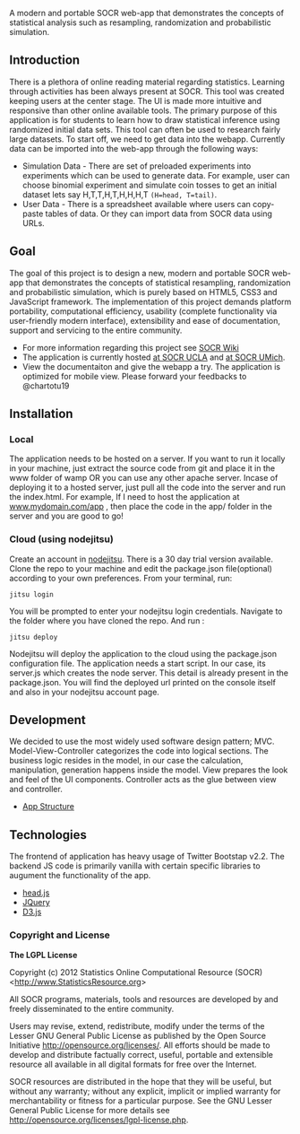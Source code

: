 
A modern and portable SOCR web-app that demonstrates the concepts of statistical analysis such as resampling, randomization and probabilistic simulation.

## Introduction ##
There is a plethora of online reading material regarding statistics. Learning through activities has been always present at SOCR. This tool was created keeping users at the center stage. The UI is made more intuitive and responsive than other online available tools.
The primary purpose of this application is for students to learn how to draw statistical inference using randomized initial data sets. This tool can often be used to research fairly large datasets. 
To start off, we need to get data into the webapp. Currently data can be imported into the web-app through the following ways:
- Simulation Data - There are set of preloaded experiments into experiments which can be used to generate data. For example, user can choose binomial experiment and simulate coin tosses to get an initial dataset lets say H,T,T,H,T,H,H,H,T  `(H=head, T=tail)`.
- User Data - There is a spreadsheet available where users can copy-paste tables of data. Or they can import data from SOCR data using URLs.

## Goal ##
The goal of this project is to design a new, modern and portable SOCR web-app that demonstrates the concepts of statistical resampling, randomization and probabilistic simulation, which is purely based on HTML5, CSS3 and JavaScript framework. The implementation of this project demands platform portability, computational efficiency, usability (complete functionality via user-friendly modern interface), extensibility and ease of documentation, support and servicing to the entire community.

- For more information regarding this project see [SOCR Wiki](http://wiki.stat.ucla.edu/socr/index.php/SOCR_Resampling_HTML5_Project)
- The application is currently hosted [at SOCR UCLA](http://socr.ucla.edu/htmls/HTML5/SOCR_Resampling_Webapp/) and [at SOCR UMich](http://socr.umich.edu/HTML5/Resampling_Webapp/). 
- View the documentaiton and give the webapp a try. The application is optimized for mobile view. Please forward your feedbacks to @chartotu19

## Installation ##
### Local
The application needs to be hosted on a server. 
If you want to run it locally in your machine, just extract the source code from git and place it in the www folder of wamp OR you can use any other apache server.
Incase of deploying it to a hosted server, just pull all the code into the server and run the index.html. For example, If I need to host the application at www.mydomain.com/app , then place the code in the app/ folder in the server and you are good to go!

### Cloud (using nodejitsu)

Create an account in [nodejitsu](nodejitsu.com). There is a 30 day trial version available.
Clone the repo to your machine and edit the package.json file(optional) according to your own preferences.
From your terminal, run:

	jitsu login

You will be prompted to enter your nodejitsu login credentials.
Navigate to the folder where you have cloned the repo. And run :

	jitsu deploy

Nodejitsu will deploy the application to the cloud using the package.json configuration file. The application needs a start script. In our case, its server.js which creates the node server. This detail is already present in the package.json.
You will find the deployed url printed on the console itself and also in your nodejitsu account page.

## Development 
We decided to use the most widely used software design pattern; MVC. Model-View-Controller categorizes the code into logical sections. The business logic resides in the model, in our case the calculation, manipulation, generation happens inside the model.
View prepares the look and feel of the UI components. Controller acts as the glue between view and controller.
- [App Structure](https://github.com/selvam1991/SOCR-Resampling-Randomization-Webapp/wiki)

## Technologies 

The frontend of application has heavy usage of Twitter Bootstap v2.2. The backend JS code is primarily vanilla with certain specific libraries to augument the functionality of the app.
* [head.js](http://headjs.com/)
* [JQuery](http://jquery.com)
* [D3.js](http://d3js.org)
	
### Copyright and License 

**The LGPL License**

Copyright (c) 2012 Statistics Online Computational Resource (SOCR) &lt;http://www.StatisticsResource.org&gt;

All SOCR programs, materials, tools and resources are developed by and freely disseminated to the entire community.

Users may revise, extend, redistribute, modify under the terms of the Lesser GNU General Public License
as published by the Open Source Initiative http://opensource.org/licenses/. All efforts should be made to develop and distribute
factually correct, useful, portable and extensible resource all available in all digital formats for free over the Internet.

SOCR resources are distributed in the hope that they will be useful, but without
any warranty; without any explicit, implicit or implied warranty for merchantability or
fitness for a particular purpose. See the GNU Lesser General Public License for
more details see http://opensource.org/licenses/lgpl-license.php.
